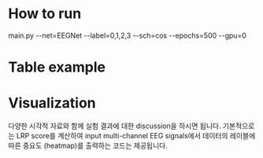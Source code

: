 # How to run

main.py --net=EEGNet --label=0,1,2,3 --sch=cos --epochs=500 --gpu=0

# Table example

# Visualization

다양한 시각적 자료와 함께 실험 결과에 대한 discussion을 하시면 됩니다.
기본적으로는 LRP score를 계산하여 input multi-channel EEG signals에서 데이터의 레이블에 따른 중요도 (heatmap)를 출력하는 코드는 제공됩니다.
